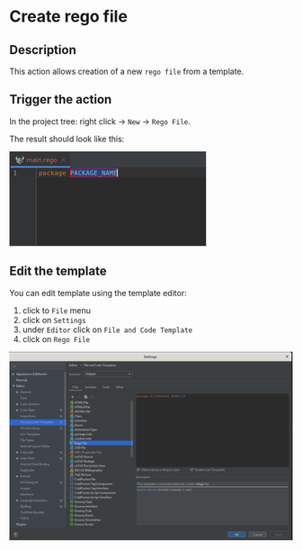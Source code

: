 # Create rego file
## Description
This action allows creation of a new `rego file` from a template.

## Trigger the action
In the project tree: right click -> `New` -> `Rego File`. 

The result should look like this:

![template editor](../img/create_rego_file_preview.png)


## Edit the template 
You can edit template using the template editor:
1) click to `File` menu
1) click on `Settings`
1) under `Editor` click on `File and Code Template`
1) click on `Rego File`

![template editor](../img/create_rego_file_template.png)
